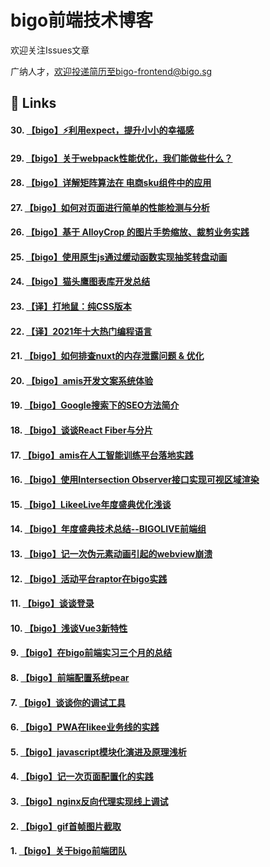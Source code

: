 # bigo前端技术博客

欢迎关注Issues文章

广纳人才，欢迎投递简历至bigo-frontend@bigo.sg

## 🔗 Links

#### 30. [【bigo】⚡️利用expect，提升小小的幸福感](https://github.com/bigo-frontend/blog/issues/33)
#### 29. [【bigo】关于webpack性能优化，我们能做些什么？](https://github.com/bigo-frontend/blog/issues/32)
#### 28. [【bigo】详解矩阵算法在 电商sku组件中的应用](https://github.com/bigo-frontend/blog/issues/29)
#### 27. [【bigo】如何对页面进行简单的性能检测与分析](https://github.com/bigo-frontend/blog/issues/28)
#### 26. [【bigo】基于 AlloyCrop 的图片手势缩放、裁剪业务实践](https://github.com/bigo-frontend/blog/issues/27)
#### 25. [【bigo】使用原生js通过缓动函数实现抽奖转盘动画](https://github.com/bigo-frontend/blog/issues/26)
#### 24. [【bigo】猫头鹰图表库开发总结](https://github.com/bigo-frontend/blog/issues/25)
#### 23. [【译】打地鼠：纯CSS版本](https://github.com/bigo-frontend/blog/issues/23)
#### 22. [【译】2021年十大热门编程语言](https://github.com/bigo-frontend/blog/issues/22)
#### 21. [【bigo】如何排查nuxt的内存泄露问题 & 优化](https://github.com/bigo-frontend/blog/issues/21)
#### 20. [【bigo】amis开发文案系统体验](https://github.com/bigo-frontend/blog/issues/20)
#### 19. [【bigo】Google搜索下的SEO方法简介](https://github.com/bigo-frontend/blog/issues/19)
#### 18. [【bigo】谈谈React Fiber与分片](https://github.com/bigo-frontend/blog/issues/18)
#### 17. [【bigo】amis在人工智能训练平台落地实践](https://github.com/bigo-frontend/blog/issues/17)
#### 16. [【bigo】使用Intersection Observer接口实现可视区域渲染](https://github.com/bigo-frontend/blog/issues/16)
#### 15. [【bigo】LikeeLive年度盛典优化浅谈](https://github.com/bigo-frontend/blog/issues/15)
#### 14. [【bigo】年度盛典技术总结--BIGOLIVE前端组](https://github.com/bigo-frontend/blog/issues/14)
#### 13. [【bigo】记一次伪元素动画引起的webview崩溃](https://github.com/bigo-frontend/blog/issues/13)
#### 12. [【bigo】活动平台raptor在bigo实践](https://github.com/bigo-frontend/blog/issues/12)
#### 11. [【bigo】谈谈登录](https://github.com/bigo-frontend/blog/issues/11)
#### 10. [【bigo】浅谈Vue3新特性](https://github.com/bigo-frontend/blog/issues/10)
#### 9. [【bigo】在bigo前端实习三个月的总结](https://github.com/bigo-frontend/blog/issues/9)
#### 8. [【bigo】前端配置系统pear](https://github.com/bigo-frontend/blog/issues/8)
#### 7. [【bigo】谈谈你的调试工具](https://github.com/bigo-frontend/blog/issues/7)
#### 6. [【bigo】PWA在likee业务线的实践](https://github.com/bigo-frontend/blog/issues/6)
#### 5. [【bigo】javascript模块化演进及原理浅析](https://github.com/bigo-frontend/blog/issues/5)
#### 4. [【bigo】记一次页面配置化的实践](https://github.com/bigo-frontend/blog/issues/4)
#### 3. [【bigo】nginx反向代理实现线上调试](https://github.com/bigo-frontend/blog/issues/3)
#### 2. [【bigo】gif首帧图片截取](https://github.com/bigo-frontend/blog/issues/2)
#### 1. [【bigo】关于bigo前端团队](https://github.com/bigo-frontend/blog/issues/1)
